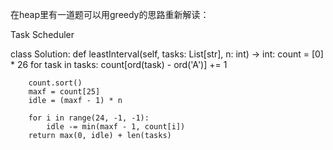 在heap里有一道题可以用greedy的思路重新解读：

Task Scheduler

class Solution:
    def leastInterval(self, tasks: List[str], n: int) -> int:
        count = [0] * 26
        for task in tasks:
            count[ord(task) - ord('A')] += 1
        
        count.sort()
        maxf = count[25]
        idle = (maxf - 1) * n

        for i in range(24, -1, -1):
            idle -= min(maxf - 1, count[i])
        return max(0, idle) + len(tasks)